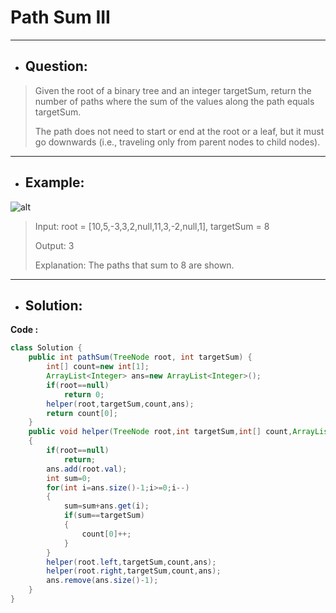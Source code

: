 # Path Sum III
---
- ## Question:
> Given the root of a binary tree and an integer targetSum, return the number of paths where the sum of the values along the path equals targetSum.
> 
> The path does not need to start or end at the root or a leaf, but it must go downwards (i.e., traveling only from parent nodes to child nodes).
---
- ## Example:
![alt](https://assets.leetcode.com/uploads/2021/04/09/pathsum3-1-tree.jpg)
> Input: root = [10,5,-3,3,2,null,11,3,-2,null,1], targetSum = 8
> 
> Output: 3
> 
> Explanation: The paths that sum to 8 are shown.
---
- ## Solution:
**Code :**
```java
class Solution {
    public int pathSum(TreeNode root, int targetSum) {
        int[] count=new int[1];
        ArrayList<Integer> ans=new ArrayList<Integer>();
        if(root==null)
            return 0;
        helper(root,targetSum,count,ans);
        return count[0];
    }
    public void helper(TreeNode root,int targetSum,int[] count,ArrayList<Integer> ans)
    {
        if(root==null)
            return;
        ans.add(root.val);
        int sum=0;
        for(int i=ans.size()-1;i>=0;i--)
        {
            sum=sum+ans.get(i);
            if(sum==targetSum)
            {
                count[0]++;
            }
        }
        helper(root.left,targetSum,count,ans);
        helper(root.right,targetSum,count,ans);
        ans.remove(ans.size()-1);
    }
}
